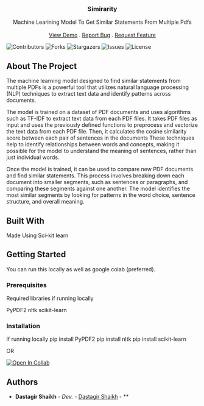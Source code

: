 <br/>
<p align="center">
  <h3 align="center">Simirarity</h3>

  <p align="center">
    Machine Learining Model To Get Similar Statements From Multiple Pdfs
    <br/>
    <br/>
    <a href="https://colab.research.google.com/drive/1SBSS20SMK01QiUx1nMqUHrkHVvFSlrG8?usp=sharing">View Demo</a>
    .
    <a href="https://github.com/dastagirS/Simirarity/issues">Report Bug</a>
    .
    <a href="https://github.com/dastagirS/Simirarity/issues">Request Feature</a>
  </p>
</p>

![Contributors](https://img.shields.io/github/contributors/dastagirS/Simirarity?color=dark-green) ![Forks](https://img.shields.io/github/forks/dastagirS/Simirarity?style=social) ![Stargazers](https://img.shields.io/github/stars/dastagirS/Simirarity?style=social) ![Issues](https://img.shields.io/github/issues/dastagirS/Simirarity) ![License](https://img.shields.io/github/license/dastagirS/Simirarity) 

## About The Project

The machine learning model designed to find similar statements from multiple PDFs is a powerful tool that utilizes natural language processing (NLP) techniques to extract text data and identify patterns across documents.

The model is trained on a dataset of PDF documents and uses algorithms such as TF-IDF to extract text data from each PDF files. It takes PDF files as input and uses the previously defined functions to preprocess and vectorize the text data from each PDF file. Then, it calculates the cosine similarity score between each pair of sentences in the documents These techniques help to identify relationships between words and concepts, making it possible for the model to understand the meaning of sentences, rather than just individual words.

Once the model is trained, it can be used to compare new PDF documents and find similar statements. This process involves breaking down each document into smaller segments, such as sentences or paragraphs, and comparing these segments against one another. The model identifies the most similar segments by looking for patterns in the word choice, sentence structure, and overall meaning.

## Built With

Made Using Sci-kit learn

## Getting Started

You can run this locally as well as google colab (preferred).

### Prerequisites

Required libraries if running locally

PyPDF2
nltk
scikit-learn


### Installation

If running locally 
pip install PyPDF2
pip install nltk
pip install scikit-learn

OR

[![Open In Collab](https://colab.research.google.com/assets/colab-badge.svg)](https://colab.research.google.com/drive/1SBSS20SMK01QiUx1nMqUHrkHVvFSlrG8?usp=sharing)

## Authors

* **Dastagir Shaikh** - *Dev.* - [Dastagir Shaikh](https://github.com/dastagirS) - **

